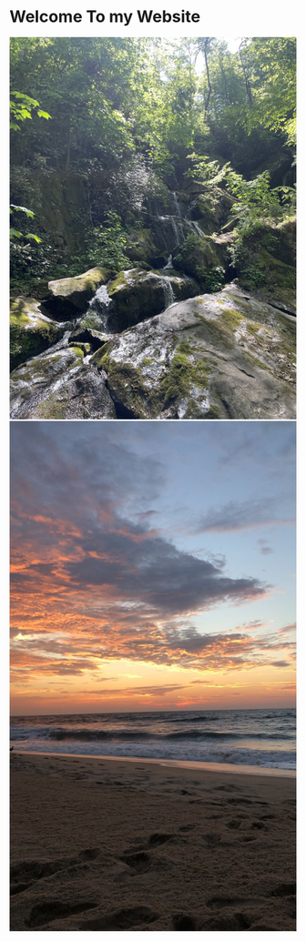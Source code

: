 # Welcome To my Website
<img src="62F8A663-79DB-41E9-8228-7B071BEEF2B5_1_105_c.jpeg" alt="Tennessee">

<img src="IMG_3125.jpeg" alt="Who Knows">
    




